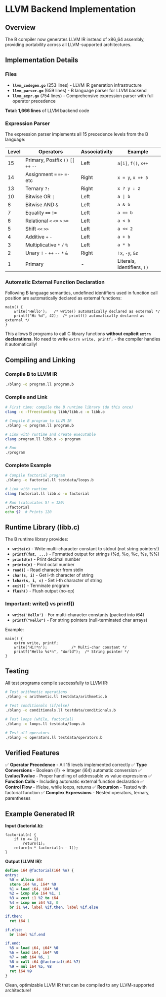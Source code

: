 # LLVM Backend Implementation

## Overview

The B compiler now generates LLVM IR instead of x86_64 assembly, providing portability across all LLVM-supported architectures.

## Implementation Details

### Files

- **`llvm_codegen.go`** (253 lines) - LLVM IR generation infrastructure
- **`llvm_parser.go`** (659 lines) - B language parser for LLVM backend
- **`llvm_expr.go`** (754 lines) - Comprehensive expression parser with full operator precedence

**Total: 1,666 lines** of LLVM backend code

### Expression Parser

The expression parser implements all 15 precedence levels from the B language:

| Level | Operators | Associativity | Example |
|-------|-----------|---------------|---------|
| 15 | Primary, Postfix `()` `[]` `++` `--` | Left | `a[i]`, `f()`, `x++` |
| 14 | Assignment `=` `=+` `=-` etc | Right | `x = y`, `x =+ 5` |
| 13 | Ternary `?:` | Right | `x ? y : z` |
| 10 | Bitwise OR `\|` | Left | `a \| b` |
| 8 | Bitwise AND `&` | Left | `a & b` |
| 7 | Equality `==` `!=` | Left | `a == b` |
| 6 | Relational `<` `<=` `>` `>=` | Left | `a < b` |
| 5 | Shift `<<` `>>` | Left | `a << 2` |
| 4 | Additive `+` `-` | Left | `a + b` |
| 3 | Multiplicative `*` `/` `%` | Left | `a * b` |
| 2 | Unary `!` `-` `++` `--` `*` `&` | Right | `!x`, `-y`, `&z` |
| 1 | Primary | - | Literals, identifiers, `()` |

### Automatic External Function Declaration

Following B language semantics, undefined identifiers used in function call position are automatically declared as external functions:

```b
main() {
    write('Hello');   /* write() automatically declared as external */
    printf("Hi %d", 42);  /* printf() automatically declared as external */
}
```

This allows B programs to call C library functions **without explicit `extrn` declarations**. No need to write `extrn write, printf;` - the compiler handles it automatically!

## Compiling and Linking

### Compile B to LLVM IR

```bash
./blang -o program.ll program.b
```

### Compile and Link

```bash
# First time: compile the B runtime library (do this once)
clang -c -ffreestanding libb/libb.c -o libb.o

# Compile B program to LLVM IR
./blang -o program.ll program.b

# Link with runtime and create executable
clang program.ll libb.o -o program

# Run
./program
```

### Complete Example

```bash
# Compile factorial program
./blang -o factorial.ll testdata/loops.b

# Link with runtime
clang factorial.ll libb.o -o factorial

# Run (calculates 5! = 120)
./factorial
echo $?  # Prints 120
```

## Runtime Library (libb.c)

The B runtime library provides:

- **`write(c)`** - Write multi-character constant to stdout (not string pointers!)
- **`printf(fmt, ...)`** - Formatted output for strings (%d, %o, %c, %s, %%)
- **`printd(n)`** - Print decimal number
- **`printo(n)`** - Print octal number
- **`read()`** - Read character from stdin
- **`char(s, i)`** - Get i-th character of string
- **`lchar(s, i, c)`** - Set i-th character of string
- **`exit()`** - Terminate program
- **`flush()`** - Flush output (no-op)

### Important: write() vs printf()

- **`write('Hello')`** - For multi-character constants (packed into i64)
- **`printf("Hello")`** - For string pointers (null-terminated char arrays)

Example:
```b
main() {
    extrn write, printf;
    write('Hi!*n');           /* Multi-char constant */
    printf("Hello %s*n", "World");  /* String pointer */
}
```

## Testing

All test programs compile successfully to LLVM IR:

```bash
# Test arithmetic operations
./blang -o arithmetic.ll testdata/arithmetic.b

# Test conditionals (if/else)
./blang -o conditionals.ll testdata/conditionals.b

# Test loops (while, factorial)
./blang -o loops.ll testdata/loops.b

# Test all operators
./blang -o operators.ll testdata/operators.b
```

## Verified Features

✅ **Operator Precedence** - All 15 levels implemented correctly
✅ **Type Conversions** - Boolean (i1) → Integer (i64) automatic conversion
✅ **Lvalue/Rvalue** - Proper handling of addressable vs value expressions
✅ **Function Calls** - Including automatic external function declaration
✅ **Control Flow** - if/else, while loops, returns
✅ **Recursion** - Tested with factorial function
✅ **Complex Expressions** - Nested operators, ternary, parentheses

## Example Generated IR

**Input (factorial.b):**
```b
factorial(n) {
    if (n <= 1)
        return(1);
    return(n * factorial(n - 1));
}
```

**Output (LLVM IR):**
```llvm
define i64 @factorial(i64 %n) {
entry:
  %0 = alloca i64
  store i64 %n, i64* %0
  %1 = load i64, i64* %0
  %2 = icmp sle i64 %1, 1
  %3 = zext i1 %2 to i64
  %4 = icmp ne i64 %3, 0
  br i1 %4, label %if.then, label %if.else

if.then:
  ret i64 1

if.else:
  br label %if.end

if.end:
  %5 = load i64, i64* %0
  %6 = load i64, i64* %0
  %7 = sub i64 %6, 1
  %8 = call i64 @factorial(i64 %7)
  %9 = mul i64 %5, %8
  ret i64 %9
}
```

Clean, optimizable LLVM IR that can be compiled to any LLVM-supported architecture!
